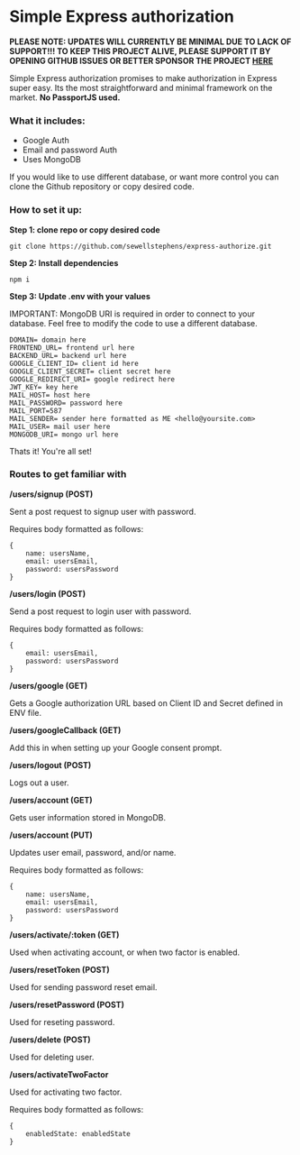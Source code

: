 # Simple Express authorization

**PLEASE NOTE: UPDATES WILL CURRENTLY BE MINIMAL DUE TO LACK OF SUPPORT!!! TO KEEP THIS PROJECT ALIVE, PLEASE SUPPORT IT BY OPENING GITHUB ISSUES OR BETTER SPONSOR THE PROJECT [HERE](https://github.com/sponsors/sewellstephens)**

Simple Express authorization promises to make authorization in Express super easy. Its the most straightforward and minimal framework on the market. **No PassportJS used.**

### What it includes:

- Google Auth
- Email and password Auth
- Uses MongoDB

If you would like to use different database, or want more control you can clone the Github repository or copy desired code.

### How to set it up:

**Step 1: clone repo or copy desired code**

```
git clone https://github.com/sewellstephens/express-authorize.git
```

**Step 2: Install dependencies**

```
npm i
```

**Step 3: Update .env with your values**

IMPORTANT: MongoDB URI is required in order to connect to your database. Feel free to modify the code to use a different database.

```
DOMAIN= domain here
FRONTEND_URL= frontend url here
BACKEND_URL= backend url here
GOOGLE_CLIENT_ID= client id here
GOOGLE_CLIENT_SECRET= client secret here
GOOGLE_REDIRECT_URI= google redirect here
JWT_KEY= key here
MAIL_HOST= host here
MAIL_PASSWORD= password here
MAIL_PORT=587
MAIL_SENDER= sender here formatted as ME <hello@yoursite.com>
MAIL_USER= mail user here
MONGODB_URI= mongo url here
```

Thats it! You're all set!

### Routes to get familiar with

**/users/signup (POST)**

Sent a post request to signup user with password.

Requires body formatted as follows:

```
{
    name: usersName,
    email: usersEmail,
    password: usersPassword
}
```

**/users/login (POST)**

Send a post request to login user with password.

Requires body formatted as follows:

```
{
    email: usersEmail,
    password: usersPassword
}
```

**/users/google (GET)**

Gets a Google authorization URL based on Client ID and Secret defined in ENV file.

**/users/googleCallback (GET)**

Add this in when setting up your Google consent prompt.

**/users/logout (POST)**

Logs out a user.

**/users/account (GET)**

Gets user information stored in MongoDB.

**/users/account (PUT)**

Updates user email, password, and/or name.

Requires body formatted as follows:

```
{
    name: usersName,
    email: usersEmail,
    password: usersPassword
}
```

**/users/activate/:token (GET)**

Used when activating account, or when two factor is enabled.

**/users/resetToken (POST)**

Used for sending password reset email.

**/users/resetPassword (POST)**

Used for reseting password.

**/users/delete (POST)**

Used for deleting user.

**/users/activateTwoFactor**

Used for activating two factor.

Requires body formatted as follows:

```
{
    enabledState: enabledState
}
```
